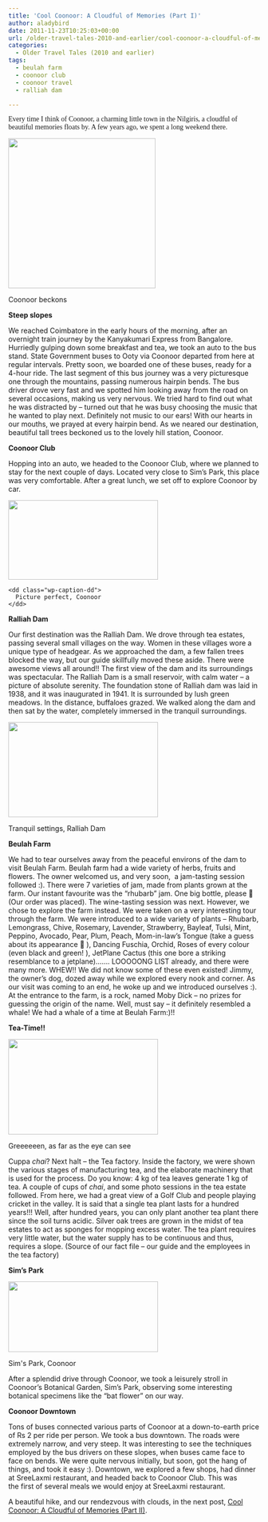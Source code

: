 ```yaml
---
title: 'Cool Coonoor: A Cloudful of Memories (Part I)'
author: aladybird
date: 2011-11-23T10:25:03+00:00
url: /older-travel-tales-2010-and-earlier/cool-coonoor-a-cloudful-of-memories-part-i/
categories:
  - Older Travel Tales (2010 and earlier)
tags:
  - beulah farm
  - coonoor club
  - coonoor travel
  - ralliah dam

---
```

<p style="text-align:left;">
  <span style="font-family:Verdana;">Every time I think of Coonoor, a charming little town in the Nilgiris, a cloudful of beautiful memories floats by. A few years ago, we spent a long weekend there.</span>
</p>

<div id="attachment_574" style="width: 305px" class="wp-caption aligncenter">
  <a href="http://funderfulworld.files.wordpress.com/2011/11/100_0583.jpg"><img class="size-medium wp-image-574" title="Coonoor" src="http://funderfulworld.files.wordpress.com/2011/11/100_0583.jpg?w=295" alt="" width="295" height="300" /></a>
  
  <p class="wp-caption-text">
    Coonoor beckons
  </p>
</div>

**Steep slopes**

<p style="text-align:left;">
  We reached Coimbatore in the early hours of the morning, after an overnight train journey by the Kanyakumari Express from Bangalore. Hurriedly gulping down some breakfast and tea, we took an auto to the bus stand. State Government buses to Ooty via Coonoor departed from here at regular intervals. Pretty soon, we boarded one of these buses, ready for a 4-hour ride. The last segment of this bus journey was a very picturesque one through the mountains, passing numerous hairpin bends. The bus driver drove very fast and we spotted him looking away from the road on several occasions, making us very nervous. We tried hard to find out what he was distracted by &#8211; turned out that he was busy choosing the music that he wanted to play next. Definitely not music to our ears! With our hearts in our mouths, we prayed at every hairpin bend. As we neared our destination, beautiful tall trees beckoned us to the lovely hill station, Coonoor.
</p>

<p style="text-align:left;">
  <strong>Coonoor Club</strong>
</p>

<p style="text-align:left;">
  Hopping into an auto, we headed to the Coonoor Club, where we planned to stay for the next couple of days. Located very close to Sim&#8217;s Park, this place was very comfortable. After a great lunch, we set off to explore Coonoor by car.
</p>

<div class="mceTemp mceIEcenter" style="text-align:left;">
  <dl class="wp-caption aligncenter">
    <dt class="wp-caption-dt">
      <a href="http://funderfulworld.files.wordpress.com/2011/11/100_05641.jpg"><img class="size-medium wp-image-577" title="Driving through Coonoor" src="http://funderfulworld.files.wordpress.com/2011/11/100_05641.jpg?w=300" alt="" width="300" height="159" /></a>
    </dt>
    
    <dd class="wp-caption-dd">
      Picture perfect, Coonoor
    </dd>
  </dl>
</div>

<p style="text-align:left;">
  <strong>Ralliah Dam</strong>
</p>

<p style="text-align:left;">
  Our first destination was the Ralliah Dam. We drove through tea estates, passing several small villages on the way. Women in these villages wore a unique type of headgear. As we approached the dam, a few fallen trees blocked the way, but our guide skillfully moved these aside. There were awesome views all around!! The first view of the dam and its surroundings was spectacular. The Ralliah Dam is a small reservoir, with calm water &#8211; a picture of absolute serenity. The foundation stone of Ralliah dam was laid in 1938, and it was inaugurated in 1941. It is surrounded by lush green meadows. In the distance, buffaloes grazed. We walked along the dam and then sat by the water, completely immersed in the tranquil surroundings.
</p>

<div id="attachment_580" style="width: 310px" class="wp-caption aligncenter">
  <a href="http://funderfulworld.files.wordpress.com/2011/11/100_0568.jpg"><img class="size-medium wp-image-580" title="Ralliah Dam, Coonoor" src="http://funderfulworld.files.wordpress.com/2011/11/100_0568.jpg?w=300" alt="" width="300" height="190" /></a>
  
  <p class="wp-caption-text">
    Tranquil settings, Ralliah Dam
  </p>
</div>

<p style="text-align:left;">
  <strong>Beulah Farm</strong>
</p>

<p style="text-align:left;">
  We had to tear ourselves away from the peaceful environs of the dam to visit Beulah Farm. Beulah farm had a wide variety of herbs, fruits and flowers. The owner welcomed us, and very soon,  a jam-tasting session followed :). There were 7 varieties of jam, made from plants grown at the farm. Our instant favourite was the &#8220;rhubarb&#8221; jam. One big bottle, please 🙂 (Our order was placed). The wine-tasting session was next. However, we chose to explore the farm instead. We were taken on a very interesting tour through the farm. We were introduced to a wide variety of plants &#8211; Rhubarb, Lemongrass, Chive, Rosemary, Lavender, Strawberry, Bayleaf, Tulsi, Mint, Peppino, Avocado, Pear, Plum, Peach, Mom-in-law&#8217;s Tongue (take a guess about its appearance 🙂 ), Dancing Fuschia, Orchid, Roses of every colour (even black and green! ), JetPlane Cactus (this one bore a striking resemblance to a jetplane)&#8230;&#8230;. LOOOOONG LIST already, and there were many more. WHEW!! We did not know some of these even existed! Jimmy, the owner&#8217;s dog, dozed away while we explored every nook and corner. As our visit was coming to an end, he woke up and we introduced ourselves :). At the entrance to the farm, is a rock, named Moby Dick &#8211; no prizes for guessing the origin of the name. Well, must say &#8211; it definitely resembled a whale! We had a whale of a time at Beulah Farm:)!!
</p>

<p style="text-align:left;">
  <strong>Tea-Time!! </strong>
</p>

<div id="attachment_585" style="width: 310px" class="wp-caption aligncenter">
  <a href="http://funderfulworld.files.wordpress.com/2011/11/100_0581.jpg"><img class="size-medium wp-image-585" title="Tea estate, Coonoor" src="http://funderfulworld.files.wordpress.com/2011/11/100_0581.jpg?w=300" alt="" width="300" height="191" /></a>
  
  <p class="wp-caption-text">
    Greeeeeen, as far as the eye can see
  </p>
</div>

<p style="text-align:left;">
  Cuppa <em>chai</em>? Next halt &#8211; the Tea factory. Inside the factory, we were shown the various stages of manufacturing tea, and the elaborate machinery that is used for the process. Do you know: 4 kg of tea leaves generate 1 kg of tea. A couple of cups of <em>chai</em>, and some photo sessions in the tea estate followed. From here, we had a great view of a Golf Club and people playing cricket in the valley. It is said that a single tea plant lasts for a hundred years!!! Well, after hundred years, you can only plant another tea plant there since the soil turns acidic. Silver oak trees are grown in the midst of tea estates to act as sponges for mopping excess water. The tea plant requires very little water, but the water supply has to be continuous and thus, requires a slope. (Source of our fact file &#8211; our guide and the employees in the tea factory)
</p>

<p style="text-align:left;">
  <strong>Sim&#8217;s Park</strong>
</p>

<div id="attachment_582" style="width: 310px" class="wp-caption aligncenter">
  <a href="http://funderfulworld.files.wordpress.com/2011/11/100_0595.jpg"><img class="size-medium wp-image-582" title="Sim's Park, Coonoor" src="http://funderfulworld.files.wordpress.com/2011/11/100_0595.jpg?w=300" alt="" width="300" height="141" /></a>
  
  <p class="wp-caption-text">
    Sim's Park, Coonoor
  </p>
</div>

<p style="text-align:left;">
  After a splendid drive through Coonoor, we took a leisurely stroll in Coonoor&#8217;s Botanical Garden, Sim&#8217;s Park, observing some interesting botanical specimens like the &#8220;bat flower&#8221; on our way.
</p>

<p style="text-align:left;">
  <strong>Coonoor Downtown</strong>
</p>

<p style="text-align:left;">
  Tons of buses connected various parts of Coonoor at a down-to-earth price of Rs 2 per ride per person. We took a bus downtown. The roads were extremely narrow, and very steep. It was interesting to see the techniques employed by the bus drivers on these slopes, when buses came face to face on bends. We were quite nervous initially, but soon, got the hang of things, and took it easy :). Downtown, we explored a few shops, had dinner at SreeLaxmi restaurant, and headed back to Coonoor Club. This was the first of several meals we would enjoy at SreeLaxmi restaurant.
</p>

<p style="text-align:left;">
  A beautiful hike, and our rendezvous with clouds, in the next post, <a title="Cool Coonoor: A Cloudful of Memories (Part II)" href="http://funderfulworld.wordpress.com/2011/11/26/cool-coonoor-a-cloudful-of-memories-part-ii/" target="_blank">Cool Coonoor: A Cloudful of Memories (Part II)</a>.
</p>